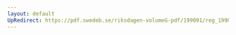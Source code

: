 ```yaml
---
layout: default
UpRedirect: https://pdf.swedeb.se/riksdagen-volumeG-pdf/199091/reg_199091_JuU.pdf
---
```

